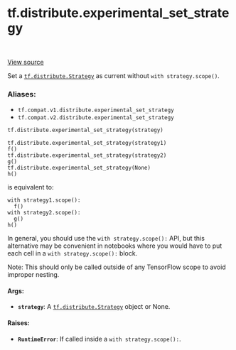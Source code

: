 <div itemscope itemtype="http://developers.google.com/ReferenceObject">
<meta itemprop="name" content="tf.distribute.experimental_set_strategy" />
<meta itemprop="path" content="Stable" />
</div>

# tf.distribute.experimental_set_strategy

<!-- Insert buttons -->

<table class="tfo-notebook-buttons tfo-api" align="left">
</table>

<a target="_blank" href="/code/stable/tensorflow/python/distribute/distribution_strategy_context.py">View source</a>



<!-- Start diff -->
Set a <a href="../../tf/distribute/Strategy.md"><code>tf.distribute.Strategy</code></a> as current without `with strategy.scope()`.

### Aliases:

* `tf.compat.v1.distribute.experimental_set_strategy`
* `tf.compat.v2.distribute.experimental_set_strategy`


``` python
tf.distribute.experimental_set_strategy(strategy)
```



<!-- Placeholder for "Used in" -->

```
tf.distribute.experimental_set_strategy(strategy1)
f()
tf.distribute.experimental_set_strategy(strategy2)
g()
tf.distribute.experimental_set_strategy(None)
h()
```

is equivalent to:

```
with strategy1.scope():
  f()
with strategy2.scope():
  g()
h()
```

In general, you should use the `with strategy.scope():` API, but this
alternative may be convenient in notebooks where you would have to put
each cell in a `with strategy.scope():` block.

Note: This should only be called outside of any TensorFlow scope to
avoid improper nesting.

#### Args:


* <b>`strategy`</b>: A <a href="../../tf/distribute/Strategy.md"><code>tf.distribute.Strategy</code></a> object or None.


#### Raises:


* <b>`RuntimeError`</b>: If called inside a `with strategy.scope():`.